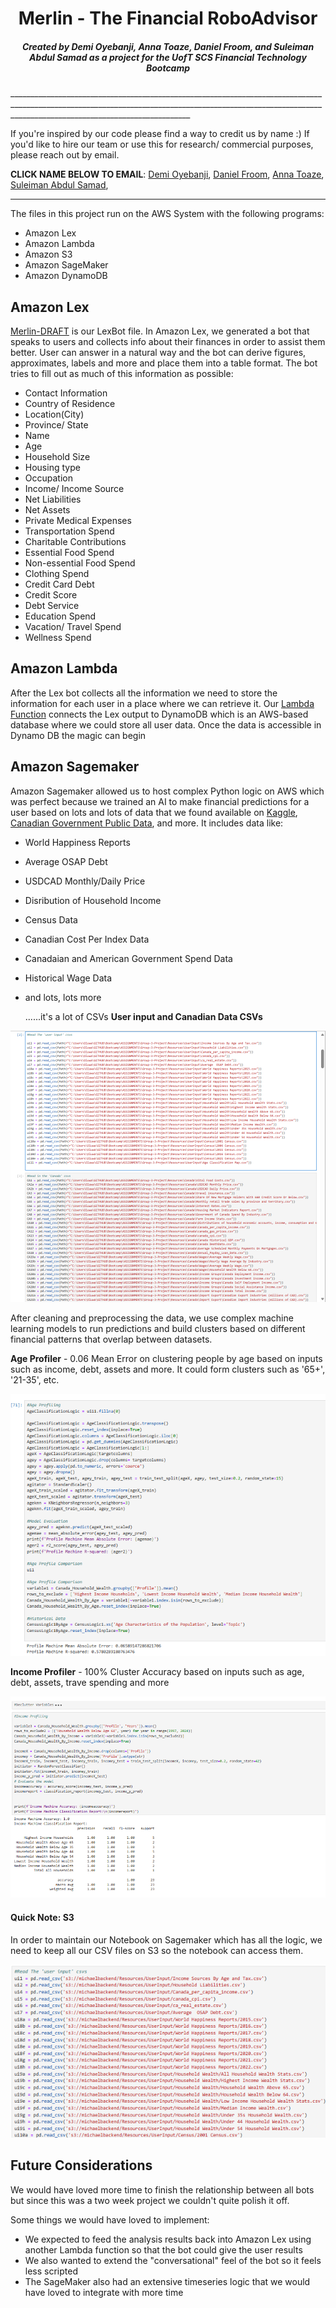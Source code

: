 
<div align="center">

# Merlin - The Financial RoboAdvisor
##### Created by **Demi Oyebanji**, **Anna Toaze**, **Daniel Froom**, and **Suleiman Abdul Samad** as a project for the **UofT SCS Financial Technology Bootcamp**
</div>
_________________________________________________________________________________________________________________________________________________________________________________________________________

If you're inspired by our code please find a way to credit us by name :)
If you'd like to hire our team or use this for research/ commercial purposes, please reach out by email.

**CLICK NAME BELOW TO EMAIL**:
[Demi Oyebanji](mailto:oluwademiladeoyebanji@outlook.com),
[Daniel Froom](mailto:danifroom@gmail.com),
[Anna Toaze](mailto:anna.tz@live.com),
[Suleiman Abdul Samad](mailto:issakdanlity@gmail.com),

_____________________________________________________________________________________________________

The files in this project run on the AWS System with the following programs:
* Amazon Lex
* Amazon Lambda
* Amazon S3
* Amazon SageMaker
* Amazon DynamoDB


## Amazon Lex

[Merlin-DRAFT](Merlin-DRAFT-16SXMQ5ZXR-LexJson.zip) is our LexBot file. In Amazon Lex, we generated a bot that speaks to users and collects info about their finances in order to assist them better. User can answer in a natural way and the bot can derive figures, approximates, labels and more and place them into a table format. The bot tries to fill out as much of this information as possible:
* Contact Information
* Country of Residence
* Location(City)
* Province/ State
* Name
* Age
* Household Size
* Housing type
* Occupation
* Income/ Income Source
* Net Liabilities
* Net Assets
* Private Medical Expenses
* Transportation Spend
* Charitable Contributions
* Essential Food Spend
* Non-essential Food Spend
* Clothing Spend
* Credit Card Debt
* Credit Score
* Debt Service
* Education Spend
* Vacation/ Travel Spend
* Wellness Spend

## Amazon Lambda

After the Lex bot collects all the information we need to store the information for each user in a place where we can retrieve it. Our [Lambda Function](lextodb.py) connects the Lex output to DynamoDB which is an AWS-based database where we could store all user data. Once the data is accessible in Dynamo DB the magic can begin


## Amazon Sagemaker

Amazon Sagemaker allowed us to host complex Python logic on AWS which was perfect because we trained an AI to make financial predictions for a user based on lots and lots of data that we found available on [Kaggle](https://www.kaggle.com), [Canadian Government Public Data](https://search.open.canada.ca/opendata/), and more.  It includes data like:
* World Happiness Reports
* Average OSAP Debt
* USDCAD Monthly/Daily Price
* Disribution of Household Income
* Census Data
* Canadian Cost Per Index Data
* Canadaian and American Government Spend Data
* Historical Wage Data
* and lots, lots more

  ......it's a lot of CSVs
**User input and Canadian Data CSVs**

![image](Resources/CSVFiles.png)

After cleaning and preprocessing the data, we use complex machine learning models to run predictions and build clusters based on different financial patterns that overlap between datasets. 

**Age Profiler** - 0.06 Mean Error on clustering people by age based on inputs such as income, debt, assets and more. It could form clusters such as '65+', '21-35', etc.

![image](Resources/AgeProfiler.png)


**Income Profiler** - 100% Cluster Accuracy based on inputs such as age, debt, assets, trave spending and more

![image](Resources/IncomeProfiler.png)

#### Quick Note: S3
In order to maintain our Notebook on Sagemaker which has all the logic, we need to keep all our CSV files on S3 so the notebook can access them. 

![image](Resources/SagemakerCSV.png)



## Future Considerations

We would have loved more time to finish the relationship between all bots but since this was a two week project we couldn't quite polish it off. 

Some things we would have loved to implement:

* We expected to feed the analysis results back into Amazon Lex using another Lambda function so that the bot could give the user results
* We also wanted to extend the "conversational" feel of the bot so it feels less scripted
* The SageMaker also had an extensive timeseries logic that we would have loved to integrate with more time


